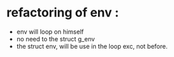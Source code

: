 # refactoring of env :
- env will loop on himself
- no need to the struct g_env
- the struct env, will be use in the loop exc, not before.
